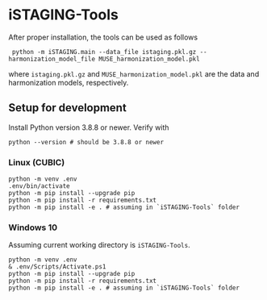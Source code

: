 # iSTAGING-Tools

After proper installation, the tools can be used as follows

```shell
 python -m iSTAGING.main --data_file istaging.pkl.gz --harmonization_model_file MUSE_harmonization_model.pkl
```

where `istaging.pkl.gz` and `MUSE_harmonization_model.pkl` are the data and
harmonization models, respectively.

## Setup for development
Install Python version 3.8.8 or newer. Verify with

```shell
python --version # should be 3.8.8 or newer
```

### Linux (CUBIC)
```shell
python -m venv .env
.env/bin/activate
python -m pip install --upgrade pip
python -m pip install -r requirements.txt 
python -m pip install -e . # assuming in `iSTAGING-Tools` folder
```

### Windows 10
Assuming current working directory is `iSTAGING-Tools`.
```shell
python -m venv .env
& .env/Scripts/Activate.ps1
python -m pip install --upgrade pip
python -m pip install -r requirements.txt
python -m pip install -e . # assuming in `iSTAGING-Tools` folder
```


